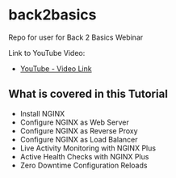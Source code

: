 # back2basics
Repo for user for Back 2 Basics Webinar



Link to YouTube Video:
* [YouTube - Video Link](https://youtu.be/HuItHAEFBj0)


## What is covered in this Tutorial
- Install NGINX
- Configure NGINX as Web Server
- Configure NGINX as Reverse Proxy
- Configure NGINX as Load Balancer
- Live Activity Monitoring with NGINX Plus
- Active Health Checks with NGINX Plus
- Zero Downtime Configuration Reloads

